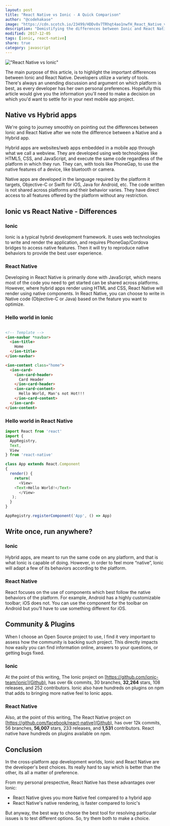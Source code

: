 ```yaml
---
layout: post
title: "React Native vs Ionic - A Quick Comparison"
author: "@codehakase"
image: "https://cdn.scotch.io/23499/HDDv8v7TRhqt4ao1nwfH_React_Native_vs_Ionic_m5b5ol.png.jpg"
description: "Demistifying the differences between Ionic and React Native"
modified: 2017-12-05
tags: [ionic, react-native]
share: true
category: javascript
---
```

!["React Native vs Ionic"](https://cdn.scotch.io/23499/HDDv8v7TRhqt4ao1nwfH_React_Native_vs_Ionic_m5b5ol.png.jpg )

The main purpose of this article, is to highlight the important differences between Ionic and React Native. Developers utilize a variety of tools. There's always an unending discussion and argument on which platform is best, as every developer has her own personal preferences. Hopefully this article would give you the information you'll need to make a decision on which you'd want to settle for in your next mobile app project.

## Native vs Hybrid apps
We're going to journey smoothly on pointing out the differences between Ionic and React Native after we note the difference between a Native and a Hybrid app.

Hybrid apps are websites/web apps embedded in a mobile app through what we call a webview. They are developed using web technologies like HTML5, CSS, and JavaScript, and execute the same code regardless of the platform in which they run. They can, with tools like PhoneGap, to use the native features of a device, like bluetooth or camera.

Native apps are developed in the language required by the platform it targets, Objective-C or Swift for iOS, Java for Android, etc. The code written is not shared across platforms and their behavior varies. They have direct access to all features offered by the platform without any restriction.

## Ionic vs React Native - Differences

### Ionic
Ionic is a typical hybrid development framework. It uses web technologies to write and render the application, and requires PhoneGap/Cordova bridges to access native features. Then it will try to reproduce native behaviors to provide the best user experience.

### React Native
Developing in React Native is primarily done with JavaScript, which means most of the code you need to get started can be shared across platforms. However, where hybrid apps render using HTML and CSS, React Native will render using native components. In React Native, you can choose to write in Native code (Objective-C or Java) based on the feature you want to optimize.

### Hello world in Ionic
```html

<!-- Template -->
<ion-navbar *navbar>
  <ion-title>
    Home
  </ion-title>
</ion-navbar>

<ion-content class="home">
  <ion-card>
    <ion-card-header>
      Card Header
    </ion-card-header>
    <ion-card-content>
      Hello World, Man's not Hot!!!
    </ion-card-content>
  </ion-card>
</ion-content>
```

### Hello world in React Native
```javascript
import React from 'react'
import {
  AppRegistry,
  Text,
  View
} from 'react-native'

class App extends React.Component
{
  render() {
    return(
      <View>
    <Text>Hello World!</Text>
      </View>
   );
  }
}

AppRegistry.registerComponent('App', () => App)
```

## Write once, run anywhere?
### Ionic
Hybrid apps, are meant to run the same code on any platform, and that is what Ionic is capable of doing. However, in order to feel more “native”, Ionic will adapt a few of its behaviors according to the platform.

### React Native
React focuses on the use of components which best follow the native behaviors of the platform. For example, Android has a highly customizable toolbar; iOS does not. You can use the component for the toolbar on Android but you’ll have to use something different for iOS.

## Community & Plugins
When I choose an Open Source project to use, I find it very important to assess how the community is backing such project. This directly impacts how easily you can find information online, answers to your questions, or getting bugs fixed.

### Ionic
At the point of this writing, The Ionic project on [https://github.com/ionic-team/ionic](Github), has over 6k commits, 30 branches, **32,264** stars, 108 releases, and 252 contributors. Ionic also have hundreds on plugins on npm that adds to bringing more native feel to Ionic apps.

### React Native
Also, at the point of this writing, The React Native project on [https://github.com/facebook/react-native](Github), has over 12k commits, 56 branches, **56,007** stars, 233 releases, and **1,531** contributors. React native have hundreds on plugins available on npm.

## Conclusion
In the cross-platform app development worlds, Ionic and React Native are the developer's best choices. Its really hard to say which is better than the other, its all a matter of preference.

From my personal prespective, React Native has these advantages over Ionic:
- React Native gives you more Native feel compared to a hybrid app
- React Native's native rendering, is faster compared to Ionic's

But anyway, the best way to choose the best tool for resolving particular issues is to test different options. So, try them both to make a choice.
